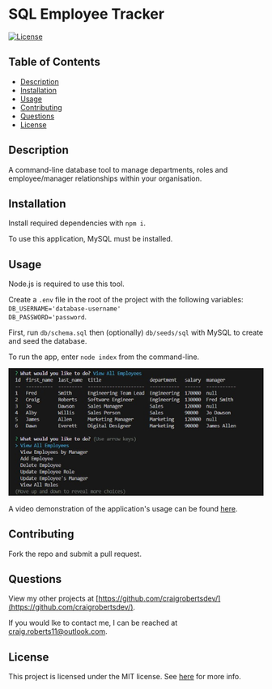 # SQL Employee Tracker

[![License](https://img.shields.io/badge/License-MIT-yellow.svg)](https://opensource.org/licenses/MIT)

## Table of Contents

- [Description](#description)
- [Installation](#installation)
- [Usage](#usage)
- [Contributing](#contributing)
- [Questions](#questions)
- [License](#license)

## Description

A command-line database tool to manage departments, roles and employee/manager relationships within your organisation.

## Installation

Install required dependencies with `npm i`.

To use this application, MySQL must be installed.

## Usage

Node.js is required to use this tool.

Create a `.env` file in the root of the project with the following variables:<br>`DB_USERNAME='database-username'`<br>`DB_PASSWORD='password`.

First, run `db/schema.sql` then (optionally) `db/seeds/sql` with MySQL to create and seed the database.

To run the app, enter `node index` from the command-line.

<p align="center">
<img src="https://github.com/craigrobertsdev/employee-tracker/blob/main/assets/images/screenshot.jpg">
</p>

A video demonstration of the application's usage can be found [here](https://watch.screencastify.com/v/W7VrkZcXW4AXTOXMYjqK).

## Contributing

Fork the repo and submit a pull request.

## Questions

View my other projects at [https://github.com/craigrobertsdev/](https://github.com/craigrobertsdev/).

If you would lke to contact me, I can be reached at [craig.roberts11@outlook.com](mailto:craig.roberts11@outlook.com).

## License

This project is licensed under the MIT license. See [here](https://opensource.org/licenses/MIT) for more info.

